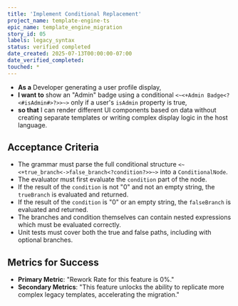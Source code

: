 ```yaml
---
title: 'Implement Conditional Replacement'
project_name: template-engine-ts
epic_name: template_engine_migration
story_id: 05
labels: legacy_syntax
status: verified completed
date_created: 2025-07-13T00:00:00-07:00
date_verified_completed: 
touched: *
---
```


- **As a** Developer generating a user profile display,
- **I want to** show an "Admin" badge using a conditional `<~<+Admin Badge<?<#isAdmin#>?>>~>` only if a user's `isAdmin` property is true,
- **so that** I can render different UI components based on data without creating separate templates or writing complex display logic in the host language.

## Acceptance Criteria

- The grammar must parse the full conditional structure `<~<+true_branch<->false_branch<?condition?>>~>` into a `ConditionalNode`.
- The evaluator must first evaluate the `condition` part of the node.
- If the result of the `condition` is not "0" and not an empty string, the `trueBranch` is evaluated and returned.
- If the result of the `condition` is "0" or an empty string, the `falseBranch` is evaluated and returned.
- The branches and condition themselves can contain nested expressions which must be evaluated correctly.
- Unit tests must cover both the true and false paths, including with optional branches.

## Metrics for Success

- **Primary Metric**: "Rework Rate for this feature is 0%."
- **Secondary Metrics**: "This feature unlocks the ability to replicate more complex legacy templates, accelerating the migration."
